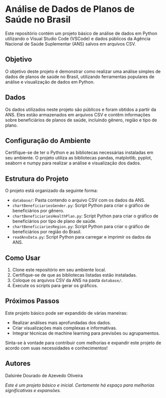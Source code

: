 # Análise de Dados de Planos de Saúde no Brasil

Este repositório contém um projeto básico de análise de dados em Python utilizando o Visual Studio Code (VSCode) e dados públicos da Agência Nacional de Saúde Suplementar (ANS) salvos em arquivos CSV.

## Objetivo

O objetivo deste projeto é demonstrar como realizar uma análise simples de dados de planos de saúde no Brasil, utilizando ferramentas populares de análise e visualização de dados em Python.

## Dados

Os dados utilizados neste projeto são públicos e foram obtidos a partir da ANS. Eles estão armazenados em arquivos CSV e contêm informações sobre beneficiários de planos de saúde, incluindo gênero, região e tipo de plano.

## Configuração do Ambiente

Certifique-se de ter o Python e as bibliotecas necessárias instaladas em seu ambiente. O projeto utiliza as bibliotecas pandas, matplotlib, pyplot, seaborn e numpy para realizar a análise e visualização dos dados.

## Estrutura do Projeto

O projeto está organizado da seguinte forma:

- `database/`: Pasta contendo o arquivo CSV com os dados da ANS.
- `chartBeneficiariesGender.py`: Script Python para criar o gráfico de beneficiários por gênero.
- `chartBeneficiariesHealthPlan.py`: Script Python para criar o gráfico de beneficiários por tipo de plano de saúde.
- `chartBeneficiariesRegion.py`: Script Python para criar o gráfico de beneficiários por região do Brasil.
- `readAnsData.py`: Script Python para carregar e imprimir os dados da ANS.

## Como Usar

1. Clone este repositório em seu ambiente local.
2. Certifique-se de que as bibliotecas listadas estão instaladas.
3. Coloque os arquivos CSV da ANS na pasta `database/`.
4. Execute os scripts para gerar os gráficos.

## Próximos Passos

Este projeto básico pode ser expandido de várias maneiras:

- Realizar análises mais aprofundadas dos dados.
- Criar visualizações mais complexas e informativas.
- Integrar técnicas de machine learning para previsões ou agrupamentos.

Sinta-se à vontade para contribuir com melhorias e expandir este projeto de acordo com suas necessidades e conhecimentos!

## Autores

Dalsirée Dourado de Azevedo Oliveira

*Este é um projeto básico e inicial. Certamente há espaço para melhorias significativas e expansões.*
